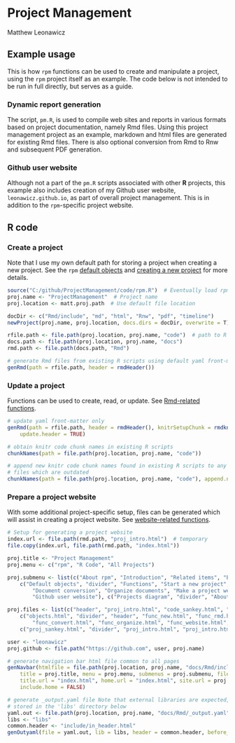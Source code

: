 # Project Management
Matthew Leonawicz  



## Example usage
This is how `rpm` functions can be used to create and manipulate a project, using the `rpm` project itself as an example.
The code below is not intended to be run in full directly, but serves as a guide.

### Dynamic report generation
The script, `pm.R`, is used to compile web sites and reports in various formats based on project documentation, namely Rmd files.
Using this project management project as an example, markdown and html files are generated for existing Rmd files.
There is also optional conversion from Rmd to Rnw and subsequent PDF generation.

### Github user website
Although not a part of the `pm.R` scripts associated with other **R** projects,
this example also includes creation of my Github user website, `leonawicz.github.io`, as part of overall project management.
This is in addition to the `rpm`-specific project website.

## R code

### Create a project
Note that I use my own default path for storing a project when creating a new project.
See the `rpm` [default objects](objects.html "default objects") and [creating a new project](func_new.html "new project") for more details.


```r
source("C:/github/ProjectManagement/code/rpm.R")  # Eventually load rpm package instead
proj.name <- "ProjectManagement"  # Project name
proj.location <- matt.proj.path  # Use default file location

docDir <- c("Rmd/include", "md", "html", "Rnw", "pdf", "timeline")
newProject(proj.name, proj.location, docs.dirs = docDir, overwrite = T)  # create a new project

rfile.path <- file.path(proj.location, proj.name, "code")  # path to R scripts
docs.path <- file.path(proj.location, proj.name, "docs")
rmd.path <- file.path(docs.path, "Rmd")

# generate Rmd files from existing R scripts using default yaml front-matter
genRmd(path = rfile.path, header = rmdHeader())
```

### Update a project
Functions can be used to create, read, or update. See [Rmd-related functions](func_rmd.html "Rmd-related functions").


```r
# update yaml front-matter only
genRmd(path = rfile.path, header = rmdHeader(), knitrSetupChunk = rmdknitrSetup(), 
    update.header = TRUE)

# obtain knitr code chunk names in existing R scripts
chunkNames(path = file.path(proj.location, proj.name, "code"))

# append new knitr code chunk names found in existing R scripts to any Rmd
# files which are outdated
chunkNames(path = file.path(proj.location, proj.name, "code"), append.new = TRUE)
```

### Prepare a project website
With some additional project-specific setup, files can be generated which will assist in creating a project website.
See [website-related functions](func_website.html "website-related functions").


```r
# Setup for generating a project website
index.url <- file.path(rmd.path, "proj_intro.html")  # temporary
file.copy(index.url, file.path(rmd.path, "index.html"))

proj.title <- "Project Management"
proj.menu <- c("rpm", "R Code", "All Projects")

proj.submenu <- list(c("About rpm", "Introduction", "Related items", "Example usage"), 
    c("Default objects", "divider", "Functions", "Start a new project", "Working with Rmd files", 
        "Document conversion", "Organize documents", "Make a project website", 
        "Github user website"), c("Projects diagram", "divider", "About", "Other"))

proj.files <- list(c("header", "proj_intro.html", "code_sankey.html", "pm.html"), 
    c("objects.html", "divider", "header", "func_new.html", "func_rmd.html", 
        "func_convert.html", "func_organize.html", "func_website.html", "func_user_website.html"), 
    c("proj_sankey.html", "divider", "proj_intro.html", "proj_intro.html"))

user <- "leonawicz"
proj.github <- file.path("https://github.com", user, proj.name)

# generate navigation bar html file common to all pages
genNavbar(htmlfile = file.path(proj.location, proj.name, "docs/Rmd/include/navbar.html"), 
    title = proj.title, menu = proj.menu, submenus = proj.submenu, files = proj.files, 
    title.url = "index.html", home.url = "index.html", site.url = proj.github, 
    include.home = FALSE)

# generate _output.yaml file Note that external libraries are expected,
# stored in the 'libs' directory below
yaml.out <- file.path(proj.location, proj.name, "docs/Rmd/_output.yaml")
libs <- "libs"
common.header <- "include/in_header.html"
genOutyaml(file = yaml.out, lib = libs, header = common.header, before_body = "include/navbar.html")
```
